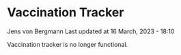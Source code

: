 Vaccination Tracker
================
Jens von Bergmann
Last updated at 16 March, 2023 - 18:10

Vaccination tracker is no longer functional.
